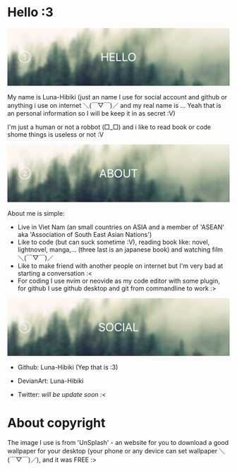
# Hello :3

![Header image](data/image/github_profile_image_header.png)

My name is Luna-Hibiki (just an name I use for social account and github or anything i use on internet ＼(￣▽￣)／ and my real name is ... Yeah that is an personal information so I will be keep it in as secret :V)

I'm just a human or not a robbot (□_□) and i like to read book or code shome things is useless or not :V


![About image](data/image/github_profile_image_about.png)

About me is simple:

- Live in Viet Nam (an small countries on ASIA and a member of 'ASEAN' aka 'Association of South East Asian Nations')
- Like to code (but can suck sometime :V), reading book like: novel, lightnovel, manga,... (three last is an japanese book) and watching film ＼(￣▽￣)／
- Like to make friend with another people on internet but I'm very bad at starting a conversation :<
- For coding I use nvim or neovide as my code editor with some plugin, for github I use github desktop and git from commandline to work :>

![Social image](data/image/github_profile_image_social.png)

- Github: Luna-Hibiki (Yep that is :3)

- DevianArt: Luna-Hibiki

- Twitter: *will be update soon :<*
# About copyright

The image I use is from 'UnSplash' - an website for you to download a good wallpaper for your desktop (your phone or any device can set wallpaper ＼(￣▽￣)／), and it was FREE :>

